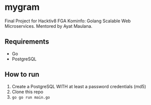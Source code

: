 # mygram
Final Project for Hacktiv8 FGA Kominfo: Golang Scalable Web Microservices. Mentored by Ayat Maulana.

## Requirements 
* Go
* PostgreSQL

## How to run 
1. Create a PostgreSQL WITH at least a password credentials (md5)
2. Clone this repo
3. ```go go run main.go```
